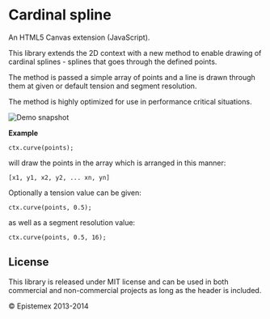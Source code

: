 ﻿Cardinal spline
===============

An HTML5 Canvas extension (JavaScript).

This library extends the 2D context with a new method to enable drawing
of cardinal splines - splines that goes through the defined points.

The method is passed a simple array of points and a line is drawn through
them at given or default tension and segment resolution.

The method is highly optimized for use in performance critical situations.

![Demo snapshot](http://i.imgur.com/V3nuJv0.png?1?9037)

**Example**

    ctx.curve(points);

will draw the points in the array which is arranged in this manner:

    [x1, y1, x2, y2, ... xn, yn]

Optionally a tension value can be given:

    ctx.curve(points, 0.5);

as well as a segment resolution value:

    ctx.curve(points, 0.5, 16);

License
-------

This library is released under MIT license and can be used in both
commercial and non-commercial projects as long as the header is included.

&copy; Epistemex 2013-2014